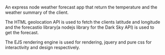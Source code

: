 An express node weather forecast app that return the temperature and the weather summary of the client.

The HTML geolocation API is used to fetch the clients latitude and longitude and the forecastio library(a nodejs library for the Dark Sky API) is used to get the forecast.

The EJS rendering engine is used for rendering, jquery and pure css for interactivity and design respectively.
